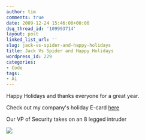 ```yaml
---
author: tim
comments: true
date: 2009-12-24 15:46:00+00:00
dsq_thread_id: '109993714'
layout: post
linked_list_url: ''
slug: jack-vs-spider-and-happy-holidays
title: Jack Vs Spider and Happy Holidays
wordpress_id: 229
categories:
- Code
tags:
- Ai
---
```


Happy Holidays and thanks everyone for a great year.  
  
Check out my company's holiday E-card
[here](http://www.alexanderinteractive.com/holiday/2009/)  
  
Our VP of Security takes on an 8 legged intruder 

[![](http://img.youtube.com/vi/HZB3N9bqBSg/0.jpg)](http://www.youtube.com/watch?v=HZB3N9bqBSg)